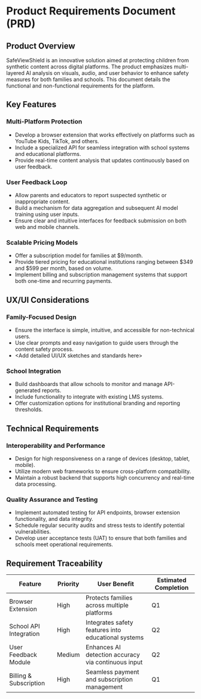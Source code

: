 # Product Requirements Document (PRD)

## Product Overview
SafeViewShield is an innovative solution aimed at protecting children from synthetic content across digital platforms. The product emphasizes multi-layered AI analysis on visuals, audio, and user behavior to enhance safety measures for both families and schools. This document details the functional and non-functional requirements for the platform.

## Key Features
### Multi-Platform Protection
- Develop a browser extension that works effectively on platforms such as YouTube Kids, TikTok, and others.
- Include a specialized API for seamless integration with school systems and educational platforms.
- Provide real-time content analysis that updates continuously based on user feedback.

### User Feedback Loop
- Allow parents and educators to report suspected synthetic or inappropriate content.
- Build a mechanism for data aggregation and subsequent AI model training using user inputs.
- Ensure clear and intuitive interfaces for feedback submission on both web and mobile channels.

### Scalable Pricing Models
- Offer a subscription model for families at $9/month.
- Provide tiered pricing for educational institutions ranging between $349 and $599 per month, based on volume.
- Implement billing and subscription management systems that support both one-time and recurring payments.

## UX/UI Considerations
### Family-Focused Design
- Ensure the interface is simple, intuitive, and accessible for non-technical users.
- Use clear prompts and easy navigation to guide users through the content safety process.
- <Add detailed UI/UX sketches and standards here>

### School Integration
- Build dashboards that allow schools to monitor and manage API-generated reports.
- Include functionality to integrate with existing LMS systems.
- Offer customization options for institutional branding and reporting thresholds.

## Technical Requirements
### Interoperability and Performance
- Design for high responsiveness on a range of devices (desktop, tablet, mobile).
- Utilize modern web frameworks to ensure cross-platform compatibility.
- Maintain a robust backend that supports high concurrency and real-time data processing.

### Quality Assurance and Testing
- Implement automated testing for API endpoints, browser extension functionality, and data integrity.
- Schedule regular security audits and stress tests to identify potential vulnerabilities.
- Develop user acceptance tests (UAT) to ensure that both families and schools meet operational requirements.

## Requirement Traceability
| Feature                    | Priority | User Benefit                                      | Estimated Completion |
|----------------------------|----------|---------------------------------------------------|----------------------|
| Browser Extension          | High     | Protects families across multiple platforms       | Q1                   |
| School API Integration     | High     | Integrates safety features into educational systems | Q2                   |
| User Feedback Module       | Medium   | Enhances AI detection accuracy via continuous input | Q2                   |
| Billing & Subscription     | High     | Seamless payment and subscription management       | Q1                   |